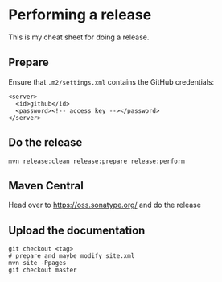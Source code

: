 # Performing a release

This is my cheat sheet for doing a release.

## Prepare

Ensure that `.m2/settings.xml` contains the GitHub credentials:

    <server>
      <id>github</id>
      <password><!-- access key --></password>
    </server>

## Do the release

    mvn release:clean release:prepare release:perform

## Maven Central

Head over to https://oss.sonatype.org/ and do the release

## Upload the documentation

    git checkout <tag>
    # prepare and maybe modify site.xml
    mvn site -Ppages
    git checkout master

